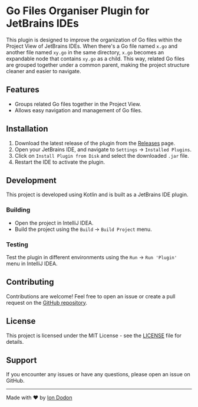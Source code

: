 # Go Files Organiser Plugin for JetBrains IDEs

This plugin is designed to improve the organization of Go files within the Project View of JetBrains IDEs. When there's a Go file named `x.go` and another file named `xy.go` in the same directory, `x.go` becomes an expandable node that contains `xy.go` as a child. This way, related Go files are grouped together under a common parent, making the project structure cleaner and easier to navigate.

## Features

- Groups related Go files together in the Project View.
- Allows easy navigation and management of Go files.

## Installation

1. Download the latest release of the plugin from the [Releases](https://github.com/iondodon/go-files-organiser/releases) page.
2. Open your JetBrains IDE, and navigate to `Settings` -> `Installed Plugins`.
3. Click on `Install Plugin from Disk` and select the downloaded `.jar` file.
4. Restart the IDE to activate the plugin.

## Development

This project is developed using Kotlin and is built as a JetBrains IDE plugin.

### Building

- Open the project in IntelliJ IDEA.
- Build the project using the `Build` -> `Build Project` menu.

### Testing

Test the plugin in different environments using the `Run` -> `Run 'Plugin'` menu in IntelliJ IDEA.

## Contributing

Contributions are welcome! Feel free to open an issue or create a pull request on the [GitHub repository](https://github.com/iondodon/go-files-organiser).

## License

This project is licensed under the MIT License - see the [LICENSE](https://github.com/iondodon/go-files-organiser/blob/main/LICENSE.txt) file for details.

## Support

If you encounter any issues or have any questions, please open an issue on GitHub.

---

Made with ❤️ by [Ion Dodon](https://github.com/iondodon)
